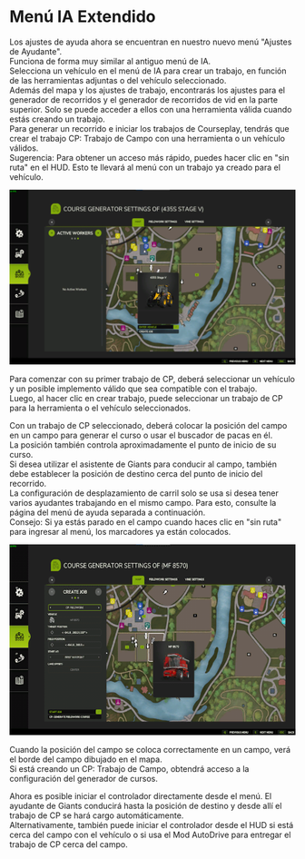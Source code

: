 # Menú IA Extendido
  
Los ajustes de ayuda ahora se encuentran en nuestro nuevo menú "Ajustes de Ayudante".  
Funciona de forma muy similar al antiguo menú de IA.  
Selecciona un vehículo en el menú de IA para crear un trabajo, en función de las herramientas adjuntas o del vehículo seleccionado.  
Además del mapa y los ajustes de trabajo, encontrarás los ajustes para el generador de recorridos y el generador de recorridos de vid en la parte superior. Solo se puede acceder a ellos con una herramienta válida cuando estás creando un trabajo.  
Para generar un recorrido e iniciar los trabajos de Courseplay, tendrás que crear el trabajo CP: Trabajo de Campo con una herramienta o un vehículo válidos.  
Sugerencia: Para obtener un acceso más rápido, puedes hacer clic en "sin ruta" en el HUD. Esto te llevará al menú con un trabajo ya creado para el vehículo.  

![Image](../assets/images/startjobmenuhelp_0_0_1024_895.png)
  
Para comenzar con su primer trabajo de CP, deberá seleccionar un vehículo y un posible implemento válido que sea compatible con el trabajo.  
Luego, al hacer clic en crear trabajo, puede seleccionar un trabajo de CP para la herramienta o el vehículo seleccionados.  

  
Con un trabajo de CP seleccionado, deberá colocar la posición del campo en un campo para generar el curso o usar el buscador de pacas en él.  
La posición también controla aproximadamente el punto de inicio de su curso.  
Si desea utilizar el asistente de Giants para conducir al campo, también debe establecer la posición de destino cerca del punto de inicio del recorrido.  
La configuración de desplazamiento de carril solo se usa si desea tener varios ayudantes trabajando en el mismo campo. Para esto, consulte la página del menú de ayuda separada a continuación.  
Consejo: Si ya estás parado en el campo cuando haces clic en "sin ruta" para ingresar al menú, los marcadores ya están colocados.  

![Image](../assets/images/readyjobmenuhelp_0_0_765_510.png)
  
Cuando la posición del campo se coloca correctamente en un campo, verá el borde del campo dibujado en el mapa.  
Si está creando un CP: Trabajo de Campo, obtendrá acceso a la configuración del generador de cursos.  

  
Ahora es posible iniciar el controlador directamente desde el menú. El ayudante de Giants conducirá hasta la posición de destino y desde allí el trabajo de CP se hará cargo automáticamente.  
Alternativamente, también puede iniciar el controlador desde el HUD si está cerca del campo con el vehículo o si usa el Mod AutoDrive para entregar el trabajo de CP cerca del campo.  
